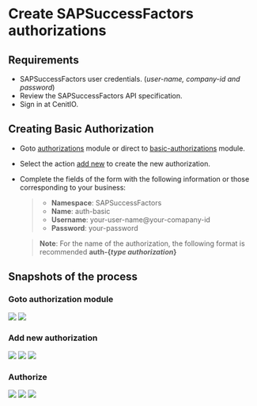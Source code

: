 # Create SAPSuccessFactors authorizations

## Requirements

* SAPSuccessFactors user credentials. (_user-name, company-id and password_)
* Review the SAPSuccessFactors API specification.[<i class="fa fa-external-link" aria-hidden="true"></i>](https://help.sap.com/viewer/d599f15995d348a1b45ba5603e2aba9b/2111/en-US/5c8bca0af1654b05a83193b2922dcee2.html)
* Sign in at CenitIO.[<i class="fa fa-external-link" aria-hidden="true"></i>](https://cenit.io/users/sign_in)

## Creating Basic Authorization

* Goto [authorizations](https://cenit.io/authorization) module or direct to [basic-authorizations](https://cenit.io/basic_authorization) module.
* Select the action [add new](https://cenit.io/basic_authorization/new) to create the new authorization.
* Complete the fields of the form with the following information or those corresponding to your business:

    >- **Namespace**: SAPSuccessFactors
    >- **Name**: auth-basic
    >- **Username**: your-user-name@your-comapany-id
    >- **Password**: your-password
    
    > **Note**: For the name of the authorization, the following format is recommended **auth\-\{*type authorization*\}**

## Snapshots of the process

### Goto authorization module

   ![](assets/snapshots/sap-sf-auth/snapshots-001.png)
   ![](assets/snapshots/sap-sf-auth/snapshots-002.png)
    
### Add new authorization

   ![](assets/snapshots/sap-sf-auth/snapshots-003.png)
   ![](assets/snapshots/sap-sf-auth/snapshots-004.png)
   ![](assets/snapshots/sap-sf-auth/snapshots-005.png)
   
### Authorize
   
   ![](assets/snapshots/sap-sf-auth/snapshots-006.png)
   ![](assets/snapshots/sap-sf-auth/snapshots-007.png)
   ![](assets/snapshots/sap-sf-auth/snapshots-008.png)
